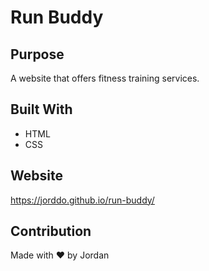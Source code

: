 # Run Buddy

## Purpose
A website that offers fitness training services.

## Built With
* HTML
* CSS

## Website
https://jorddo.github.io/run-buddy/

## Contribution
Made with ❤️ by Jordan

